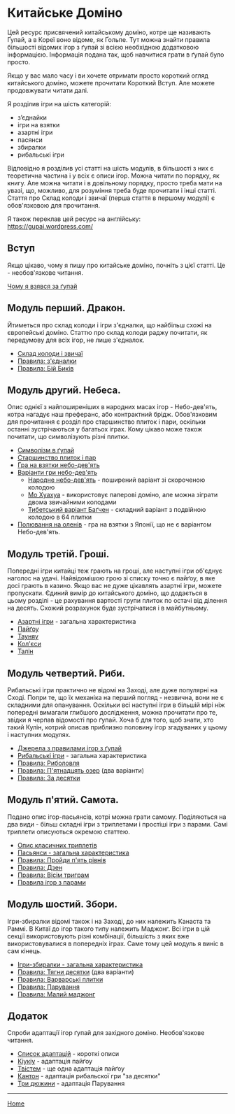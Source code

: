 # Китайське Доміно

Цей ресурс присвячений китайському доміно, котре ще називають Ґупай, а в Кореї воно відоме, як Ґольпе. Тут можна знайти правила більшості відомих ігор з ґупай зі всією необхідною додатковою інформацією. Інформація подана так, щоб навчитися грати в ґупай було просто.

Якщо у вас мало часу і ви хочете отримати просто короткий огляд китайського доміно, можете прочитати Короткий Вступ. Але можете продовжувати читати далі. 

Я розділив ігри на шість категорій:

 - з’єднайки 
 - ігри на взятки 
 - азартні ігри 
 - пасянси 
 - збиралки
 - рибальські ігри 

Відповідно я розділив усі статті на шість модулів, в більшості з них є теоретична частина і у всіх є описи ігор. Можна читати по порядку, як книгу. Але можна читати і в довільному порядку, просто треба мати на увазі, що, можливо, для розуміння треба буде прочитати і інші статті. Стаття про Склад колоди і звичаї (перша стаття в першому модулі) є обов'язковою для прочитання. 

Я також переклав цей ресурс на англійську: https://gupai.wordpress.com/

## Вступ

Якщо цікаво, чому я пишу про китайське доміно, почніть з цієї статті. Це - необов'язкове читання.

[Чому я взявся за ґупай](/wpua/gupai/introduction.html)

## Модуль перший. Дракон. 

Йтиметься про склад колоди і ігри з'єдналки, що найбільш схожі на європейські доміно. Статтю про склад колоди раджу почитати, як передумову для всіх ігор, не лише з'єдналок. 

 - [Склад колоди і звичаї](/wpua/gupai/deck.html) 
 - [Правила: з'єдналки](/wpua/gupai/connect.html) 
 - [Правила: Бій Биків](/wpua/gupai/connect/dingniu.html) 

## Модуль другий. Небеса. 

Опис однієї з найпоширеніших в народних масах ігор - Небо-дев'ять, котра нагадує наш преферанс, або контрактний брідж. Обов'язковим для прочитання є розділ про старшинство плиток і пари, оскільки останні зустрічаються у багатьох іграх. Кому цікаво може також почитати, що символізують різні плитки. 

 - [Символізм в ґупай](/wpua/gupai/symbolism.html) 
 - [Старшинство плиток і пар](/wpua/gupai/hierarchy.html) 
 - [Гра на взятки небо-дев'ять](/wpua/gupai/tiengow.html) 
 - [Варіанти гри небо-дев'ять](/wpua/gupai/tiengow/tiengow-variants.html)
   - [Народне небо-дев'ять](/wpua/gupai/tiengow/folk-tien-gow.html) - поширений варіант зі скороченою колодою
   - [Мо Хуахуа](/wpua/gupai/tiengow/mohuahua.html) - використовує паперові доміно, але можна зіграти двома звичайними колодами
   - [Тибетський варіант Баґчен](/wpua/gupai/tiengow/bagchen.html) - складний варіант з подвійною колодою в 64 плитки
 - [Полювання на оленів](/wpua/gupai/tiengow/deerhunt.html) - гра на взятки з Японії, що не є варіантом Небо-дев'ять.

## Модуль третій. Гроші. 

Попередні ігри китайці теж грають на гроші, але наступні ігри об'єднує наголос на удачі. Найвідомішою грою зі списку точно є пайґоу, в яке досі грають в казино. Якщо вас не дуже цікавлять азартні ігри, можете пропускати. Єдиний вимір до китайського доміно, що додається в цьому розділі - це рахування вартості групи плиток по остачі від ділення на десять. Схожий розрахунок буде зустрічатися і в майбутньому. 

 - [Азартні ігри](/wpua/gupai/gambling.html) - загальна характеристика 
 - [Пайґоу](/wpua/gupai/gambling/paigow.html) 
 - [Тауняу](/wpua/gupai/gambling/taungau.html) 
 - [Кол'єси](/wpua/gupai/gambling/kolyesi.html) 
 - [Талін](/wpua/gupai/gambling/taling.html) 

## Модуль четвертий. Риби. 

Рибальські ігри практично не відомі на Заході, але дуже популярні на Сході. Попри те, що їх механіка на перший погляд - незвична, вони не є складними для опанування. Оскільки всі наступні ігри в більшій мірі ніж попередні вимагали глибшого дослідження, можна прочитати про те, звідки я черпав відомості про ґупай. Хоча б для того, щоб знати, хто такий Кулін, котрий описав приблизно половину ігор згадуваних у цьому і наступних модулях. 

 - [Джерела з правилами ігор з ґупай](/wpua/gupai/sources.html) 
 - [Рибальські ігри](/wpua/gupai/fishing.html) - загальна характеристика 
 - [Правила: Риболовля](/wpua/gupai/fishing/tiuu.html) 
 - [Правила: П'ятнадцять озер](/wpua/gupai/fishing/shiwuhu.html) (два варіанти) 
 - [Правила: За десятки](/wpua/gupai/fishing/tsungshap.html) 

## Модуль п'ятий. Самота. 

Подано опис ігор-пасьянсів, котрі можна грати самому. Поділяються на два види - більш складні ігри з триплетами і простіші ігри з парами. Самі триплети описуються окремою статтею. 

 - [Опис класичних триплетів](/wpua/gupai/triplets.html) 
 - [Пасьянси - загальна характеристика](/wpua/gupai/solitaire.html) 
 - [Правила: Пройди п'ять рівнів](/wpua/gupai/solitaire/guowuguan.html) 
 - [Правила: Дзен](/wpua/gupai/solitaire/zen.html) 
 - [Правила: Вісім триграм](/wpua/gupai/solitaire/trigrams.html) 
 - [Правила ігор з парами](/wpua/gupai/solitaire/withpairs.html) 

## Модуль шостий. Збори. 

Ігри-збиралки відомі також і на Заході, до них належить Канаста та Раммі. В Китаї до ігор такого типу належить Маджонг. Всі ігри в цій секції використовують різні комбінації, більшість з яких вже використовувалися в попередніх іграх. Саме тому цей модуль я виніс в сам кінець. 

 - [Ігри-збиралки - загальна характеристика](/wpua/gupai/collect.html) 
 - [Правила: Тягни десятки](/wpua/gupai/collect/kapshap.html) (два варіанти) 
 - [Правила: Варварські плитки](/wpua/gupai/collect/hohpai.html) 
 - [Правила: Парування](/wpua/gupai/collect/jjakmat.html) 
 - [Правила: Малий маджонг](/wpua/gupai/collect/smallmahjong.html) 

## Додаток 

Спроби адаптації ігор ґупай для західного доміно. Необов'язкове читання. 

 - [Список адаптацій](/wpua/gupai/adaptations.html) - короткі описи 
 - [Кіукіу](/wpua/gupai/adaptations/qiuqiu.html) - адаптація пайґоу 
 - [Твістем](/wpua/gupai/adaptations/twistem.html) - ще одна адаптація пайґоу 
 - [Кантон](/wpua/gupai/adaptations/canton.html) - адаптація рибальскої гри "за десятки" 
 - [Три дюжини](/wpua/gupai/adaptations/threedozens.html) - адаптація Парування 

---  

[Home](/wpua/gupai/index.html)
